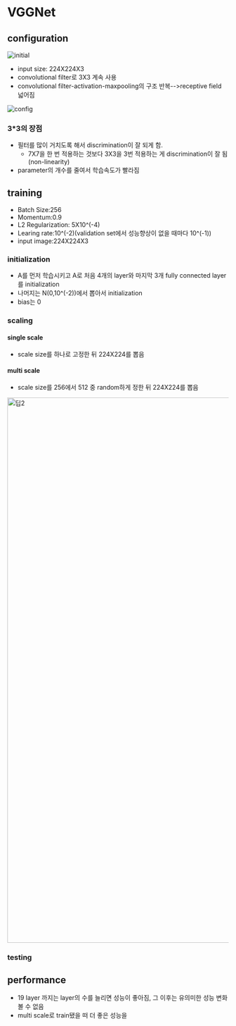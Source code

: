 # VGGNet

## configuration

![initial](https://user-images.githubusercontent.com/86214286/195825524-ec8e1a9d-217a-436c-8b24-b9d33d6247a3.jpg)

* input size: 224X224X3
* convolutional filter로 3X3 계속 사용
* convolutional filter-activation-maxpooling의 구조 반복-->receptive field 넓어짐

![config](https://user-images.githubusercontent.com/86214286/195834901-cf79ff8f-d1e6-45eb-aa96-5369bb87ac84.jpg)
### 3*3의 장점
* 필터를 많이 거치도록 해서 discrimination이 잘 되게 함.
  * 7X7을 한 번 적용하는 것보다 3X3을 3번 적용하는 게 discrimination이 잘 됨(non-linearity)
* parameter의 개수를 줄여서 학습속도가 빨라짐    

## training
* Batch Size:256
* Momentum:0.9
* L2 Regularization: 5X10^(-4)
* Learing rate:10^(-2)(validation set에서 성능향상이 없을 때마다 10^(-1))
* input image:224X224X3
### initialization
* A를 먼저 학습시키고 A로 처음 4개의 layer와 마지막 3개 fully connected layer를 initialization
* 나머지는 N(0,10^(-2))에서 뽑아서 initialization
* bias는 0
### scaling
#### single scale
* scale size를 하나로 고정한 뒤 224X224를 뽑음
#### multi scale
* scale size를 256에서 512 중 random하게 정한 뒤 224X224를 뽑음
<img width="1238" alt="딥2" src="https://user-images.githubusercontent.com/86214286/195834211-f81f7130-b26d-4db4-a9e5-b18083a0cc25.png">

### testing

## performance
* 19 layer 까지는 layer의 수를 늘리면 성능이 좋아짐, 그 이후는 유의미한 성능 변화 볼 수 없음
* multi scale로 train됐을 떠 더 좋은 성능을 
